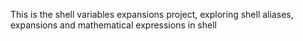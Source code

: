This is the shell variables expansions project, exploring shell aliases, expansions and mathematical expressions in shell
